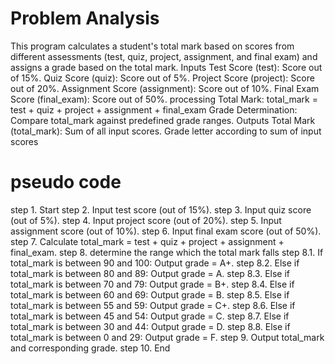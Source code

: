# Problem Analysis
This program calculates a student's total mark based on scores from different assessments (test, quiz, project, assignment, and final exam) and assigns a grade based on the total mark.
Inputs
Test Score (test): Score out of 15%.
Quiz Score (quiz): Score out of 5%.
Project Score (project): Score out of 20%.
Assignment Score (assignment): Score out of 10%.
Final Exam Score (final_exam): Score out of 50%.
processing 
Total Mark:
total_mark = test + quiz + project + assignment + final_exam
Grade Determination:
Compare total_mark against predefined grade ranges.
Outputs
Total Mark (total_mark): Sum of all input scores.
Grade letter according to sum of input scores

# pseudo code
step 1. Start
step 2. Input test score (out of 15%).
step 3. Input quiz score (out of 5%).
step 4. Input project score (out of 20%).
step 5. Input assignment score (out of 10%).
step 6. Input final exam score (out of 50%).
step 7. Calculate total_mark = test + quiz + project + assignment + final_exam.
step 8. determine the range which the total mark falls
   step 8.1. If total_mark is between 90 and 100:
       Output grade = A+.
   step 8.2. Else if total_mark is between 80 and 89:
       Output grade = A.
   step 8.3. Else if total_mark is between 70 and 79:
       Output grade = B+.
   step 8.4. Else if total_mark is between 60 and 69:
       Output grade = B.
   step 8.5. Else if total_mark is between 55 and 59:
       Output grade = C+.
   step 8.6. Else if total_mark is between 45 and 54:
       Output grade = C.
   step 8.7. Else if total_mark is between 30 and 44:
       Output grade = D.
   step 8.8. Else if total_mark is between 0 and 29:
       Output grade = F.
step 9. Output total_mark and corresponding grade.
step 10. End
